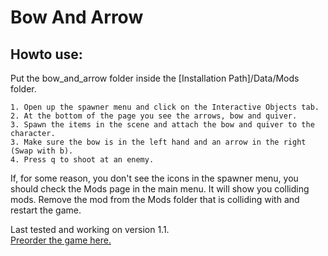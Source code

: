 # Bow And Arrow
## Howto use:  
Put the bow_and_arrow folder inside the [Installation Path]/Data/Mods folder.  

	1. Open up the spawner menu and click on the Interactive Objects tab.  
	2. At the bottom of the page you see the arrows, bow and quiver.  
	3. Spawn the items in the scene and attach the bow and quiver to the character.  
	3. Make sure the bow is in the left hand and an arrow in the right (Swap with b).  
	4. Press q to shoot at an enemy.  

If, for some reason, you don't see the icons in the spawner menu, you should check the Mods page in the main menu. It will show you colliding mods. Remove the mod from the Mods folder that is colliding with and restart the game.  

Last tested and working on version 1.1.  
[Preorder the game here.](http://www.wolfire.com/overgrowth)
